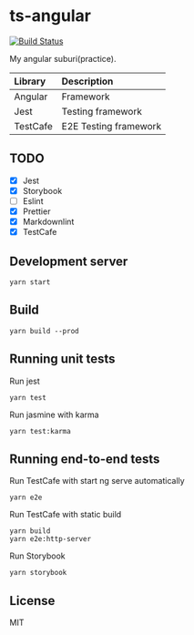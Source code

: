 # ts-angular

[![Build Status](https://github.com/heavenshell/ts-angular/workflows/build/badge.svg)](https://github.com/heavenshell/ts-angular/actions)

My angular suburi(practice).

| Library        | Description           |
|:---------------|:----------------------|
| Angular        | Framework             |
| Jest           | Testing framework     |
| TestCafe       | E2E Testing framework |

## TODO

- [x] Jest
- [x] Storybook
- [ ] Eslint
- [x] Prettier
- [x] Markdownlint
- [x] TestCafe

## Development server

```console
yarn start
```

## Build

```console
yarn build --prod
```

## Running unit tests

Run jest

```console
yarn test
```

Run jasmine with karma

```console
yarn test:karma
```

## Running end-to-end tests

Run TestCafe with start ng serve automatically

```console
yarn e2e
```

Run TestCafe with static build

```console
yarn build
yarn e2e:http-server
```

Run Storybook

```console
yarn storybook
```

## License

MIT
